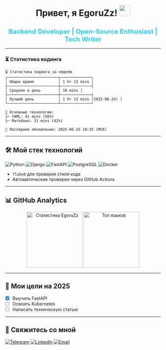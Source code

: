 <h1 align="center"> 
  Привет, я EgoruZz!
  <img src="https://media.giphy.com/media/hvRJCLFzcasrR4ia7z/giphy.gif" width="35px"/>
</h1>

<h2 align="center" style="color:#22D3F7; animation: pulse 2s infinite;">
  Backend Developer | Open-Source Enthusiast | Tech Writer
</h2>

---

### ⏳ Статистика кодинга
```text
⏳ Статистика кодинга за неделю
┌───────────────────────┬──────────────┐
│ Общее время           │ 1 hr 13 mins │
├───────────────────────┼──────────────┤
│ Среднее в день        │ 10 mins │
├───────────────────────┼──────────────┤
│ Лучший день           │ 1 hr 13 mins (2025-06-24) │
└───────────────────────┴──────────────┘

🔧 Основные технологии:
├─ YAML: 41 mins (56%)
├─ Markdown: 31 mins (42%)

🔄 Последнее обновление: 2025-06-25 18:35 (МСК)
```

---

## 🛠 Мой стек технологий

![Python](https://img.shields.io/badge/-Python-3776AB?logo=python&logoColor=white)
![Django](https://img.shields.io/badge/-Django-092E20?logo=django&logoColor=white)
![FastAPI](https://img.shields.io/badge/-FastAPI-009688?logo=fastapi&logoColor=white)
![PostgreSQL](https://img.shields.io/badge/-PostgreSQL-4169E1?logo=postgresql&logoColor=white)
![Docker](https://img.shields.io/badge/-Docker-2496ED?logo=docker&logoColor=white)

- `flake8` для проверки стиля кода
- Автоматические проверки через GitHub Actions

---

## 📊 GitHub Analytics

<div align="center">
  <!-- Основная статистика -->
  <img src="https://github-readme-stats.vercel.app/api?username=EgoruZz&random=$RANDOM&show_icons=true&theme=highcontrast&disable_animations=true&cache_seconds=0" alt="Статистика EgoruZz" height="180em" />
  
  <!-- Топ языков -->
  <img src="https://github-readme-stats.vercel.app/api/top-langs/?username=EgoruZz&random=$RANDOM&layout=compact&theme=highcontrast&exclude_repo=README-STATS&disable_animations=true&cache_seconds=0" alt="Топ языков" height="180em" />
</div>

---

## 🎯 Мои цели на 2025
- [x] Выучить FastAPI
- [ ] Освоить Kubernetes
- [ ] Написать техническую статью

---

## 🤝 Свяжитесь со мной
[![Telegram](https://img.shields.io/badge/Telegram-@ваш_ник-26A5E4?logo=telegram)](https://t.me/your_username)
[![LinkedIn](https://img.shields.io/badge/LinkedIn-Ваше_Имя-0A66C2?logo=linkedin)](https://linkedin.com/in/your_username)
[![Email](https://img.shields.io/badge/Email-ваш@email.com-EA4335?logo=gmail)](mailto:ваш@email.com)

<style>
  @keyframes pulse {
    0% { transform: scale(1); opacity: 1; }
    50% { transform: scale(1.05); opacity: 0.9; }
    100% { transform: scale(1); opacity: 1; }
  }
</style>
